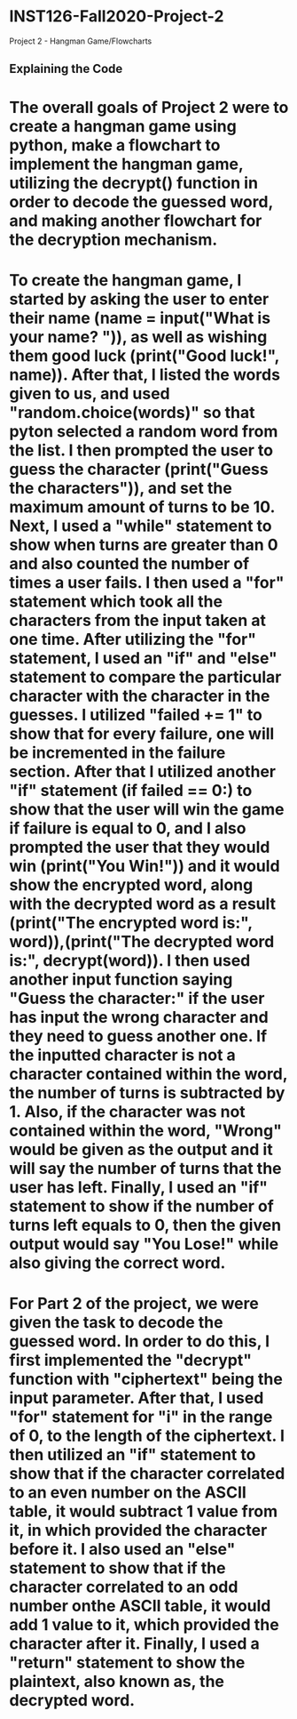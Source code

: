 # INST126-Fall2020-Project-2
Project 2 - Hangman Game/Flowcharts
## Explaining the Code
# The overall goals of Project 2 were to create a hangman game using python, make a flowchart to implement the hangman game, utilizing the decrypt() function in order to decode the guessed word, and making another flowchart for the decryption mechanism.
# To create the hangman game, I started by asking the user to enter their name (name = input("What is your name? ")), as well as wishing them good luck (print("Good luck!", name)). After that, I listed the words given to us, and used "random.choice(words)" so that pyton selected a random word from the list. I then prompted the user to guess the character (print("Guess the characters")), and set the maximum amount of turns to be 10. Next, I used a "while" statement to show when turns are greater than 0 and also counted the number of times a user fails. I then used a "for" statement which took all the characters from the input taken at one time. After utilizing the "for" statement, I used an "if" and "else" statement to compare the particular character with the character in the guesses. I utilized "failed += 1" to show that for every failure, one will be incremented in the failure section. After that I utilized another "if" statement (if failed == 0:) to show that the user will win the game if failure is equal to 0, and I also prompted the user that they would win (print("You Win!")) and it would show the encrypted word, along with the decrypted word as a result (print("The encrypted word is:", word)),(print("The decrypted word is:", decrypt(word)). I then used another input function saying "Guess the character:" if the user has input the wrong character and they need to guess another one. If the inputted character is not a character contained within the word, the number of turns is subtracted by 1. Also, if the character was not contained within the word, "Wrong" would be given as the output and it will say the number of turns that the user has left. Finally, I used an "if" statement to show if the number of turns left equals to 0, then the given output would say "You Lose!" while also giving the correct word. 
# For Part 2 of the project, we were given the task to decode the guessed word. In order to do this, I first implemented the "decrypt" function with "ciphertext" being the input parameter. After that, I used "for" statement for "i" in the range of 0, to the length of the ciphertext. I then utilized an "if" statement to show that if the character correlated to an even number on the ASCII table, it would subtract 1 value from it, in which provided the character before it. I also used an "else" statement to show that if the character correlated to an odd number onthe ASCII table, it would add 1 value to it, which provided the character after it. Finally, I used a "return" statement to show the plaintext, also known as, the decrypted word.
